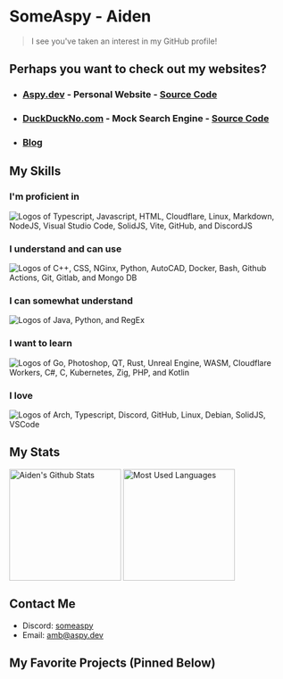 # SomeAspy - Aiden

> I see you've taken an interest in my GitHub profile!

## Perhaps you want to check out my websites?

- ### [Aspy.dev](https://aspy.dev) - Personal Website - [Source Code](https://github.com/SomeAspy/Aspy.dev)

- ### [DuckDuckNo.com](https://duckduckno.com) - Mock Search Engine - [Source Code](https://github.com/SomeAspy/DuckDuckNo)

- ### [Blog](https://blog.aspy.dev)

## My Skills

### I'm proficient in

![Logos of Typescript, Javascript, HTML, Cloudflare, Linux, Markdown, NodeJS, Visual Studio Code, SolidJS, Vite, GitHub, and DiscordJS](https://skillicons.dev/icons?i=ts,js,html,cf,linux,md,nodejs,vscode,solidjs,vite,github,discordjs)

### I understand and can use

![Logos of C++, CSS, NGinx, Python, AutoCAD, Docker, Bash, Github Actions, Git, Gitlab, and Mongo DB](https://skillicons.dev/icons?i=cpp,css,nginx,autocad,docker,bash,ghactions,git,gitlab,mongodb)

### I can somewhat understand

![Logos of Java, Python, and RegEx](https://skillicons.dev/icons?i=java,py,regex)

### I want to learn

![Logos of Go, Photoshop, QT, Rust, Unreal Engine, WASM, Cloudflare Workers, C#, C, Kubernetes, Zig, PHP, and Kotlin](https://skillicons.dev/icons?i=go,ps,qt,rust,unreal,wasm,workers,cs,c,kubernetes,zig,php,kotlin)

### I love

![Logos of Arch, Typescript, Discord, GitHub, Linux, Debian, SolidJS, VSCode](https://skillicons.dev/icons?i=arch,ts,discord,github,linux,debian,solidjs,vscode)


## My Stats

<img
  height=200
  align="center"
  alt="Aiden's Github Stats"
  src="https://github-readme-stats.vercel.app/api?username=SomeAspy&theme=ambient_gradient&hide_border=true&hide_rank=true&hide_title=true&show_icons=true&card_width=300"
/>
<img
  height=200
  align="center"
  alt="Most Used Languages"
  src="https://github-readme-stats.vercel.app/api/top-langs/?username=SomeAspy&langs_count=20&layout=compact&theme=ambient_gradient&hide_border=true&hide_title=true"
/>

## Contact Me

- Discord: [someaspy](https://discord.com/users/516750892372852754)
- Email: [amb@aspy.dev](mailto:amb@aspy.dev)

## My Favorite Projects (Pinned Below)
